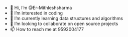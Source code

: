 - 👋 Hi, I’m @Er-Mithleshsharma
- 👀 I’m interested in coding
- 🌱 I’m currently learning data structures and algorithms
- 💞️ I’m looking to collaborate on open source projects
- 📫 How to reach me at 9592004177

<!---
Er-Mithleshsharma/Er-Mithleshsharma is a ✨ special ✨ repository because its `README.md` (this file) appears on your GitHub profile.
You can click the Preview link to take a look at your changes.
--->
